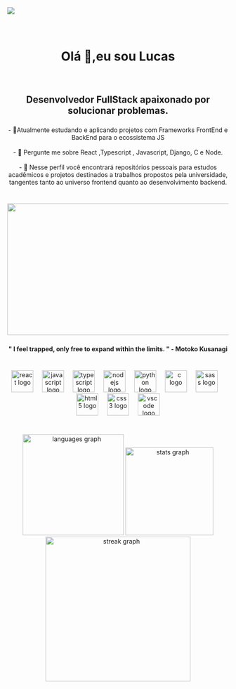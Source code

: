 <div >
  <div align="left">
    <img src="https://visitor-badge.laobi.icu/badge?page_id=Lucasmenezes08.Lucasmenezes08&"  />
  </div>
  
  ###
  <br clear="both">
  <h1 align="center">Olá 👋,eu sou Lucas</h1>
  
  ###
  
  <br clear="both">
  
  <h2 align="center">Desenvolvedor FullStack apaixonado por solucionar problemas.</h2>
  
  ###
  
  <p align="center">- 🌱Atualmente estudando e aplicando projetos com Frameworks FrontEnd e BackEnd para o ecossistema JS<br><br>- 💬 Pergunte me sobre React ,Typescript , Javascript, Django, C e Node.<br><br>- 📝 Nesse perfil você encontrará repositórios pessoais para estudos acadêmicos e projetos destinados a trabalhos propostos pela universidade, tangentes tanto ao universo frontend quanto ao desenvolvimento backend.</p>
  
  ###
  
  <br clear="both">
  
  <div align="center">
    <img height="300" width="650" src="https://i.pinimg.com/originals/81/c1/82/81c1824fa9afc09de7a19dcdedb94026.gif"  />
  </div>
  
  ###
  <h4 align="center">" I feel trapped, only free to expand within the limits. " - Motoko Kusanagi</h4>
  
  ###
  
  <br clear="both">
  
  <div align="center">
    <img src="https://cdn.jsdelivr.net/gh/devicons/devicon/icons/react/react-original.svg" height="50" alt="react logo"  />
    <img width="12" />
    <img src="https://cdn.jsdelivr.net/gh/devicons/devicon/icons/javascript/javascript-original.svg" height="50" alt="javascript logo"  />
    <img width="12" />
    <img src="https://cdn.jsdelivr.net/gh/devicons/devicon/icons/typescript/typescript-original.svg" height="50" alt="typescript logo"  />
    <img width="12" />
    <img src="https://cdn.jsdelivr.net/gh/devicons/devicon/icons/nodejs/nodejs-original.svg" height="50" alt="nodejs logo"  />
    <img width="12" />
    <img src="https://cdn.jsdelivr.net/gh/devicons/devicon/icons/python/python-original.svg" height="50" alt="python logo"  />
    <img width="12" />
    <img src="https://cdn.jsdelivr.net/gh/devicons/devicon/icons/c/c-original.svg" height="50" alt="c logo"  />
    <img width="12" />
    <img src="https://cdn.jsdelivr.net/gh/devicons/devicon/icons/sass/sass-original.svg" height="50" alt="sass logo"  />
    <img width="12" />
    <img src="https://cdn.jsdelivr.net/gh/devicons/devicon/icons/html5/html5-original.svg" height="50" alt="html5 logo"  />
    <img width="12" />
    <img src="https://cdn.jsdelivr.net/gh/devicons/devicon/icons/css3/css3-original.svg" height="50" alt="css3 logo"  />
    <img width="12" />
    <img src="https://cdn.jsdelivr.net/gh/devicons/devicon/icons/vscode/vscode-original.svg" height="50" alt="vscode logo"  />
  </div>
  
  ###
  <br clear="both">
  
  <div align="center">
    <img src="https://github-readme-stats.vercel.app/api/top-langs?username=Lucasmenezes08&locale=en&hide_title=false&layout=compact&card_width=320&langs_count=8&theme=tokyonight&hide_border=true" height="230" alt="languages graph"  />
    <img src="https://github-readme-stats.vercel.app/api?username=Lucasmenezes08&hide_title=false&hide_rank=false&show_icons=true&include_all_commits=true&count_private=true&disable_animations=false&theme=tokyonight&locale=en&hide_border=true" height="200" alt="stats graph"  />
    <img src="https://streak-stats.demolab.com?user=Lucasmenezes08&locale=en&mode=weekly&theme=tokyonight&hide_border=true&border_radius=5" height="330" alt="streak graph"  />
  </div>
  
  ###
  
</div>

